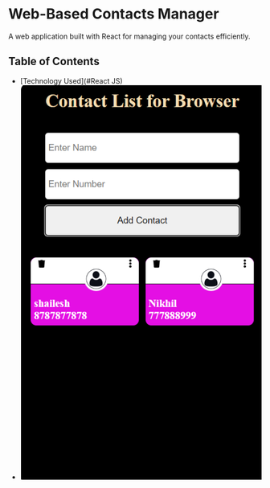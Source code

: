 # Web-Based Contacts Manager

A web application built with React for managing your contacts efficiently.

## Table of Contents

- [Technology Used](#React JS)
- ![Screenshot Image](/Screenshots/Contact1.png)
